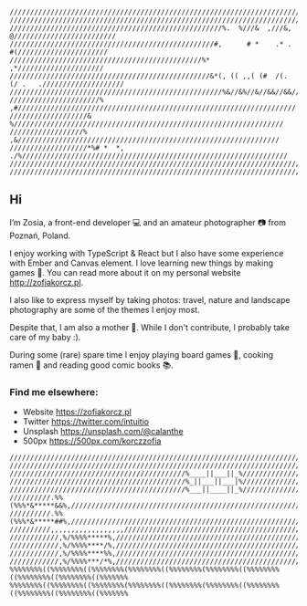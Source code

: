 ```                                                                                              
/////////////////////////////////////////////////////////////////////////////////////////////////
/////////////////////////////////////////////////////////////////////////////////////////////////
////////////////////////////////////////////////////%.  %///&  ,///&,  @/////////////////////////
//////////////////////////////////////////////////#,      # *    .* .    #(//////////////////////
///////////////////////////////////////////////%*                         ,*/////////////////////
/////////////////////////////////////////////////&*(, (( ,,( (#  /(. (/ .   .////////////////////
////////////////////////////////////////////////////%&//&%//&//&&//&&//&%////////////////////////
//////////////////////%    ,#////////////////////////////////////////////////////////////////////
///////////////////&          %//////////////////////////////////////////////////////////////////
//////////////////%            ,&////////////////////////////////////////////////////////////////
///////////////////*%# *  *, ./%/////////////////////////////////////////////////////////////////
/////////////////////////////////////////////////////////////////////////////////////////////////
/////////////////////////////////////////////////////////////////////////////////////////////////
```

## Hi

I’m Zosia, a front-end developer :computer: and an amateur photographer :camera: from Poznań, Poland.

I enjoy working with TypeScript & React but I also have some experience with Ember and Canvas element. I love learning new things by making games :space_invader:. You can read more about it on my personal website http://zofiakorcz.pl.

I also like to express myself by taking photos: travel, nature and landscape photography are some of the themes I enjoy most. 

Despite that, I am also a mother :baby:. While I don't contribute, I probably take care of my baby :).

During some (rare) spare time I enjoy playing board games :game_die:, cooking ramen :ramen: and reading good comic books :books:.


### Find me elsewhere:

*  Website https://zofiakorcz.pl
*  Twitter https://twitter.com/intuitio
*  Unsplash https://unsplash.com/@calanthe
*  500px https://500px.com/korczzofia

```                          
///////////////////////////////////////////////////////////////////////////////////////////////
///////////////////////////////////////////////////////////////////////////////////////////////
///////////////////////////////////////////%____||___||_%//////////////////////////////////////
///////////////////////////////////////////%_||___||___|%//////////////////////////////////////
///////////////////////////////////////////%___||____||_%//////////////////////////////////////
//////////.%%(%%%*&*****&&%,///////////////////////////////////////////////////////////////////
//////////.%%(%%%*&*****##%,///////////////////////////////////////////////////////////////////   
//////////,,,,,,,,,,,,,,,,,,/////////////////////////////////////////////////////////////////// 
////////////,%/%%%%*****%,/////////////////////////////////////////////////////////////////////   
////////////,%/%%%%****/%,///////////////////////////////////////////////////////////////////// 
////////////,%/%%%%****%%,///////////////////////////////////////////////////////////////////// 
////////////,%/%%%%***/*%,/////////////////////////////////////////////////////////////////////
%%%%%%%%((%%%%%%%%((%%%%%%%%(%%%%%%%%((%%%%%%%%(%%%%%%%%((%%%%%%%%((%%%%%%%%((%%%%%%%%((%%%%%%%
%%%%%%%%((%%%%%%%%((%%%%%%%%(%%%%%%%%((%%%%%%%%(%%%%%%%%((%%%%%%%%((%%%%%%%%((%%%%%%%%((%%%%%%%
```  

